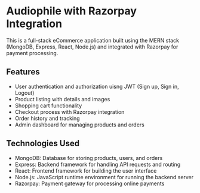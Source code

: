 # Audiophile with Razorpay Integration
This is a full-stack eCommerce application built using the MERN stack (MongoDB, Express, React, Node.js) and integrated with Razorpay for payment processing.

## Features
- User authentication and authorization uisng JWT (Sign up, Sign in, Logout)
- Product listing with details and images
- Shopping cart functionality
- Checkout process with Razorpay integration
- Order history and tracking
- Admin dashboard for managing products and orders

## Technologies Used
- MongoDB: Database for storing products, users, and orders
- Express: Backend framework for handling API requests and routing
- React: Frontend framework for building the user interface
- Node.js: JavaScript runtime environment for running the backend server
- Razorpay: Payment gateway for processing online payments

